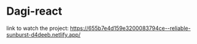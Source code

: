 # Dagi-react

link to watch the project:
https://655b7e4d159e3200083794ce--reliable-sunburst-d4deeb.netlify.app/
